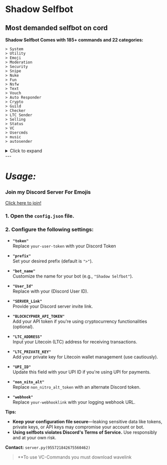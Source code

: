 # Shadow Selfbot
## Most demanded selfbot on cord 

**Shadow Selfbot Comes with 185+ commands and 22 categories:**

```
> System
> Utility
> Emoji
> Moderation
> Security
> Snipe
> Nuke
> Fun
> Nsfw
> Text
> Vouch
> Auto Responder
> Crypto
> Guild
> Checker
> LTC Sender
> Selling
> Status
> VC
> Usercmds
> music
> autosender
```
<details>
	<summary>Click to expand</summary>
https://imgur.com/a/rYu3Unt
</details>
---

# ***Usage:***

### **Join my Discord Server For Emojis**  
[Click here to join!](https://discord.gg/automate)

### **1. Open the `config.json` file.**

### **2. Configure the following settings:**

- **`"token"`**  
  Replace `your-user-token` with your Discord Token

- **`"prefix"`**  
  Set your desired prefix (default is `">"`).  

- **`"bot_name"`**  
  Customize the name for your bot (e.g., `"Shadow Selfbot"`).  

- **`"User_Id"`**  
  Replace with your (Discord User ID).  

- **`"SERVER_Link"`**  
  Provide your Discord server invite link.  

- **`"BLOCKCYPHER_API_TOKEN"`**  
  Add your API token if you're using cryptocurrency functionalities (optional).  

- **`"LTC_ADDRESS"`**  
  Input your Litecoin (LTC) address for receiving transactions.  

- **`"LTC_PRIVATE_KEY"`**  
  Add your private key for Litecoin wallet management (use cautiously).  

- **`"UPI_ID"`**  
  Update this field with your UPI ID if you're using UPI for payments.  

- **`"non_nito_alt"`**  
  Replace `non_nitro_alt_token` with an alternate Discord token.  

- **`"webhook"`**  
  Replace `your-webhooklink` with your logging webhook URL.


**Tips:**
- **Keep your configuration file secure**—leaking sensitive data like tokens, private keys, or API keys may compromise your account or bot.  
- **Using selfbots violates Discord's Terms of Service.** Use responsibly and at your own risk.  

**Contact:** `server.py(955721842675560462)`  

> **To use VC-Commands you must download wavelink
